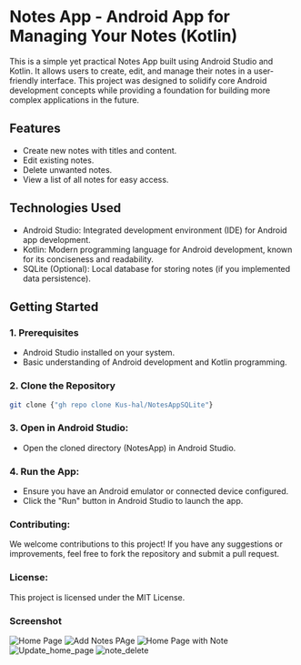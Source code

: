 # Notes App - Android App for Managing Your Notes (Kotlin)

This is a simple yet practical Notes App built using Android Studio and Kotlin. It allows users to create, edit, and manage their notes in a user-friendly interface. This project was designed to solidify core Android development concepts while providing a foundation for building more complex applications in the future.

## Features

* Create new notes with titles and content.
* Edit existing notes.
* Delete unwanted notes.
* View a list of all notes for easy access.

## Technologies Used

* Android Studio: Integrated development environment (IDE) for Android app development.
* Kotlin: Modern programming language for Android development, known for its conciseness and readability.
* SQLite (Optional): Local database for storing notes (if you implemented data persistence).

## Getting Started

### 1. Prerequisites

* Android Studio installed on your system.
* Basic understanding of Android development and Kotlin programming.

### 2. Clone the Repository

```bash
git clone {"gh repo clone Kus-hal/NotesAppSQLite"} 
```
### 3. Open in Android Studio:
* Open the cloned directory (NotesApp) in Android Studio.

### 4. Run the App:

* Ensure you have an Android emulator or connected device configured.
* Click the "Run" button in Android Studio to launch the app.

### Contributing:

We welcome contributions to this project! If you have any suggestions or improvements, feel free to fork the repository and submit a pull request.

### License:

This project is licensed under the MIT License.

### Screenshot
![Home Page](https://github.com/Kus-hal/NotesAppSQLite/assets/88149584/494955f4-f335-47bd-9d5d-e20f875b4da4)
![Add Notes PAge](https://github.com/Kus-hal/NotesAppSQLite/assets/88149584/35d3eca0-917b-4c20-81bc-a5f2ace2a619)
![Home Page with Note](https://github.com/Kus-hal/NotesAppSQLite/assets/88149584/6d602829-9b4a-4b68-9179-3f5f0f49628c)
![Update_home_page](https://github.com/Kus-hal/NotesAppSQLite/assets/88149584/c562b8db-88ba-4760-b72e-9e1511044a2f)
![note_delete](https://github.com/Kus-hal/NotesAppSQLite/assets/88149584/10f8f39a-bdc4-4518-ba44-ed37383e8c14)


